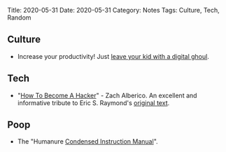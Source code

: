 Title: 2020-05-31
Date: 2020-05-31
Category: Notes
Tags: Culture, Tech, Random

## Culture
* Increase your productivity! Just [leave your kid with a digital ghoul](https://www.youtube.com/watch?v=LQlNtxurleo).

## Tech
* "[How To Become A Hacker](https://zalberico.com/essay/2020/04/19/how-to-become-a-hacker.html)" - Zach Alberico. An excellent and informative tribute to Eric S. Raymond's [original text](http://www.catb.org/~esr/faqs/hacker-howto.html).

## Poop
* The "Humanure [Condensed Instruction Manual](http://humanurehandbook.com/downloads/Humanure_Manual_2019.pdf)".
